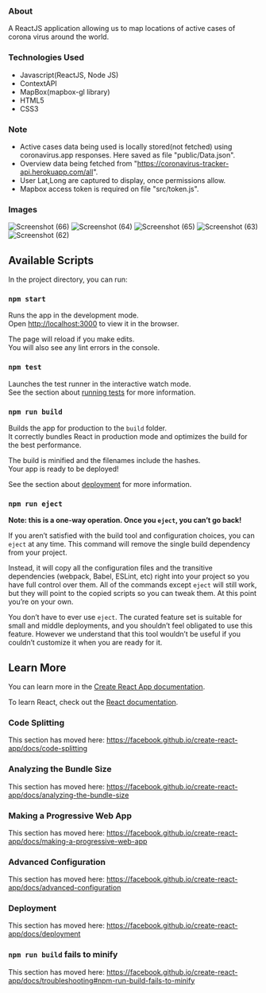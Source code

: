 ### About
A ReactJS application allowing us to map locations of active cases of corona virus around the world. 

### Technologies Used
-   Javascript(ReactJS, Node JS)
-   ContextAPI
-   MapBox(mapbox-gl library)
-   HTML5
-   CSS3

### Note
-   Active cases data being used is locally stored(not fetched) using coronavirus.app responses. Here saved as file "public/Data.json".
-   Overview data being fetched from "https://coronavirus-tracker-api.herokuapp.com/all".
-   User Lat,Long are captured to display, once permissions allow.
-   Mapbox access token is required on file "src/token.js".

### Images
![Screenshot (66)](https://user-images.githubusercontent.com/51525569/178805363-94d453da-164b-4d4f-adbe-472c5e8477bf.png)
![Screenshot (64)](https://user-images.githubusercontent.com/51525569/178805384-49a3763b-cc53-4e83-aaa3-efc4654f86ac.png)
![Screenshot (65)](https://user-images.githubusercontent.com/51525569/178805401-ec7c2e94-a15f-4ce3-b88c-8a0e048656c3.png)
![Screenshot (63)](https://user-images.githubusercontent.com/51525569/178805432-a7b568d3-2795-4cb9-8624-c3bebb5fd86f.png)
![Screenshot (62)](https://user-images.githubusercontent.com/51525569/178805449-45c18bd7-d4c2-46a1-a314-955afbd319d0.png)


## Available Scripts

In the project directory, you can run:

### `npm start`

Runs the app in the development mode.<br />
Open [http://localhost:3000](http://localhost:3000) to view it in the browser.

The page will reload if you make edits.<br />
You will also see any lint errors in the console.

### `npm test`

Launches the test runner in the interactive watch mode.<br />
See the section about [running tests](https://facebook.github.io/create-react-app/docs/running-tests) for more information.

### `npm run build`

Builds the app for production to the `build` folder.<br />
It correctly bundles React in production mode and optimizes the build for the best performance.

The build is minified and the filenames include the hashes.<br />
Your app is ready to be deployed!

See the section about [deployment](https://facebook.github.io/create-react-app/docs/deployment) for more information.

### `npm run eject`

**Note: this is a one-way operation. Once you `eject`, you can’t go back!**

If you aren’t satisfied with the build tool and configuration choices, you can `eject` at any time. This command will remove the single build dependency from your project.

Instead, it will copy all the configuration files and the transitive dependencies (webpack, Babel, ESLint, etc) right into your project so you have full control over them. All of the commands except `eject` will still work, but they will point to the copied scripts so you can tweak them. At this point you’re on your own.

You don’t have to ever use `eject`. The curated feature set is suitable for small and middle deployments, and you shouldn’t feel obligated to use this feature. However we understand that this tool wouldn’t be useful if you couldn’t customize it when you are ready for it.

## Learn More

You can learn more in the [Create React App documentation](https://facebook.github.io/create-react-app/docs/getting-started).

To learn React, check out the [React documentation](https://reactjs.org/).

### Code Splitting

This section has moved here: https://facebook.github.io/create-react-app/docs/code-splitting

### Analyzing the Bundle Size

This section has moved here: https://facebook.github.io/create-react-app/docs/analyzing-the-bundle-size

### Making a Progressive Web App

This section has moved here: https://facebook.github.io/create-react-app/docs/making-a-progressive-web-app

### Advanced Configuration

This section has moved here: https://facebook.github.io/create-react-app/docs/advanced-configuration

### Deployment

This section has moved here: https://facebook.github.io/create-react-app/docs/deployment

### `npm run build` fails to minify

This section has moved here: https://facebook.github.io/create-react-app/docs/troubleshooting#npm-run-build-fails-to-minify
